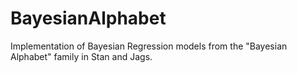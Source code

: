 # BayesianAlphabet
Implementation of Bayesian Regression models from the "Bayesian Alphabet" family in Stan and Jags.
